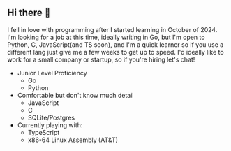 ## Hi there 👋

I fell in love with programming after I started learning in October of 2024. I'm looking for a job at this time, ideally writing in Go, but I'm open to Python, C, JavaScript(and TS soon), and I'm a quick learner so if you use a different lang just give me a few weeks to get up to speed. I'd ideally like to work for a small company or startup, so if you're hiring let's chat!

- Junior Level Proficiency
    - Go
    - Python
- Comfortable but don't know much detail
    - JavaScript
    - C
    - SQLite/Postgres
- Currently playing with:
    - TypeScript
    - x86-64 Linux Assembly (AT&T)

<!--
**Daxin319/Daxin319** is a ✨ _special_ ✨ repository because its `README.md` (this file) appears on your GitHub profile.

Here are some ideas to get you started:

- 🔭 I’m currently working on ...
- 🌱 I’m currently learning ...
- 👯 I’m looking to collaborate on ...
- 🤔 I’m looking for help with ...
- 💬 Ask me about ...
- 📫 How to reach me: ...
- 😄 Pronouns: ...
- ⚡ Fun fact: ...
-->
